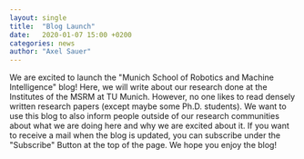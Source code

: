 ```yaml
---
layout: single
title:  "Blog Launch"
date:   2020-01-07 15:00 +0200
categories: news
author: "Axel Sauer"
---
```


We are excited to launch the "Munich School of Robotics and Machine Intelligence" blog! Here, we will write about our research done at the Institutes of the MSRM at TU Munich. However, no one likes to read densely written research papers (except maybe some Ph.D. students). We want to use this blog to also inform people outside of our research communities about what we are doing here and why we are excited about it. If you want to receive a mail when the blog is updated, you can subscribe under the "Subscribe" Button at the top of the page. We hope you enjoy the blog!
